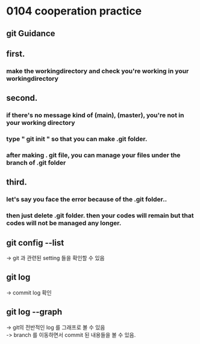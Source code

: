 # 0104 cooperation practice

## git Guidance  
## first.   
### make the workingdirectory and check you're working in your workingdirectory

## second.  
### if there's no message kind of (main), (master), you're not in your working directory  
### type " git init " so that you can make .git folder.   
### after making . git file, you can manage your files under the branch of .git folder  

## third.  
### let's say you face the error because of the .git folder..  
### then just delete .git folder. then your codes will remain but that codes will not be managed any longer.   

## git config --list

-> git 과 관련된 setting 들을 확인할 수 있음  

## git log  

-> commit log 확인  

## git log --graph  
-> git의 전반적인 log 를 그래프로 볼 수 있음  
-> branch 를 이동하면서 commit 된 내용들을 볼 수 있음.  